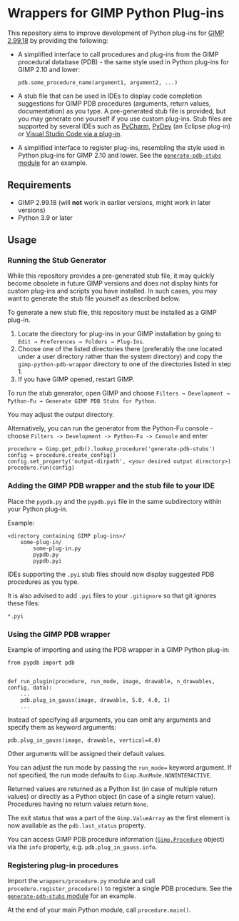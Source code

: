 # Wrappers for GIMP Python Plug-ins

This repository aims to improve development of Python plug-ins for [GIMP 2.99.18](https://www.gimp.org/downloads/devel/) by providing the following:

* A simplified interface to call procedures and plug-ins from the GIMP procedural database (PDB) - the same style used in Python plug-ins for GIMP 2.10 and lower:
  
  ```
  pdb.some_procedure_name(argument1, argument2, ...)
  ```

* A stub file that can be used in IDEs to display code completion suggestions for GIMP PDB procedures (arguments, return values, documentation) as you type. A pre-generated stub file is provided, but you may generate one yourself if you use custom plug-ins. Stub files are supported by several IDEs such as [PyCharm](https://www.jetbrains.com/help/pycharm/stubs.html), [PyDev](https://www.pydev.org/manual_101_install.html) (an Eclipse plug-in) or [Visual Studio Code via a plug-in](https://marketplace.visualstudio.com/items?itemName=ms-python.vscode-pylance).

* A simplified interface to register plug-ins, resembling the style used in Python plug-ins for GIMP 2.10 and lower. See the [`generate-pdb-stubs` module](generate-pdb-stubs/generate-pdb-stubs.py#L52) for an example.


## Requirements

* GIMP 2.99.18 (will **not** work in earlier versions, might work in later versions)
* Python 3.9 or later


## Usage

### Running the Stub Generator

While this repository provides a pre-generated stub file, it may quickly become obsolete in future GIMP versions and does not display hints for custom plug-ins and scripts you have installed.
In such cases, you may want to generate the stub file yourself as described below.

To generate a new stub file, this repository must be installed as a GIMP plug-in.

1. Locate the directory for plug-ins in your GIMP installation by going to `Edit → Preferences → Folders → Plug-Ins`.
2. Choose one of the listed directories there (preferably the one located under a user directory rather than the system directory) and copy the `gimp-python-pdb-wrapper` directory to one of the directories listed in step 1.
3. If you have GIMP opened, restart GIMP.

To run the stub generator, open GIMP and choose `Filters → Development → Python-Fu → Generate GIMP PDB Stubs for Python`.

You may adjust the output directory.

Alternatively, you can run the generator from the Python-Fu console - choose `Filters -> Development -> Python-Fu -> Console` and enter

```
procedure = Gimp.get_pdb().lookup_procedure('generate-pdb-stubs')
config = procedure.create_config()
config.set_property('output-dirpath', <your desired output directory>)
procedure.run(config)
```

### Adding the GIMP PDB wrapper and the stub file to your IDE

Place the `pypdb.py` and the `pypdb.pyi` file in the same subdirectory within your Python plug-in.

Example:

```
<directory containing GIMP plug-ins>/
    some-plug-in/
        some-plug-in.py
        pypdb.py
        pypdb.pyi
```

IDEs supporting the `.pyi` stub files should now display suggested PDB procedures as you type. 

It is also advised to add `.pyi` files to your `.gitignore` so that git ignores these files:

```
*.pyi
```


### Using the GIMP PDB wrapper

Example of importing and using the PDB wrapper in a GIMP Python plug-in:

```
from pypdb import pdb


def run_plugin(procedure, run_mode, image, drawable, n_drawables, config, data):
    ...
    pdb.plug_in_gauss(image, drawable, 5.0, 4.0, 1)
    ...
```

Instead of specifying all arguments, you can omit any arguments and specify them as keyword arguments:

```
pdb.plug_in_gauss(image, drawable, vertical=4.0)
```

Other arguments will be assigned their default values.

You can adjust the run mode by passing the `run_mode=` keyword argument. If not specified, the run mode defaults to `Gimp.RunMode.NONINTERACTIVE`.

Returned values are returned as a Python list (in case of multiple return values) or directly as a Python object (in case of a single return value). Procedures having no return values return `None`.

The exit status that was a part of the `Gimp.ValueArray` as the first element is now available as the `pdb.last_status` property.

You can access GIMP PDB procedure information ([`Gimp.Procedure`](https://developer.gimp.org/api/3.0/libgimp/class.Procedure.html) object) via the `info` property, e.g. `pdb.plug_in_gauss.info`.

### Registering plug-in procedures

Import the `wrappers/procedure.py` module and call `procedure.register_procedure()` to register a single PDB procedure. See the [`generate-pdb-stubs` module](generate-pdb-stubs/generate-pdb-stubs.py#L52) for an example.

At the end of your main Python module, call `procedure.main()`.
